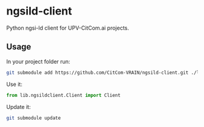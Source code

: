 # ngsild-client
Python ngsi-ld client for UPV-CitCom.ai projects.

## Usage
In your project folder run:
```bash
git submodule add https://github.com/CitCom-VRAIN/ngsild-client.git ./lib/ngsildclient
```

Use it:
```python
from lib.ngsildclient.Client import Client
```

Update it:
```bash
git submodule update
```